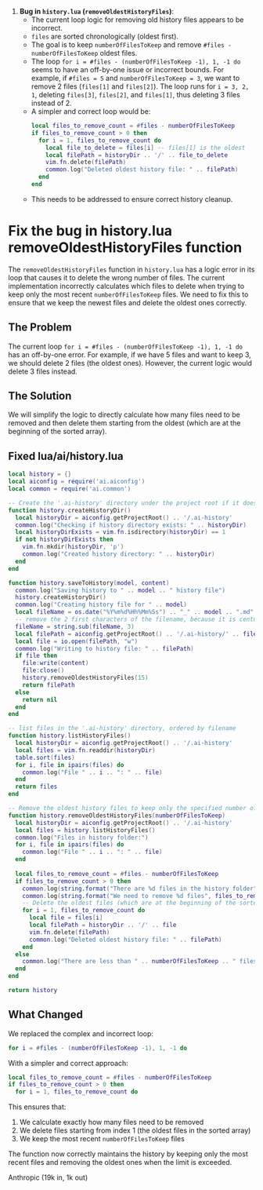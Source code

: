 1.  **Bug in `history.lua` (`removeOldestHistoryFiles`)**:
    *   The current loop logic for removing old history files appears to be incorrect.
    *   `files` are sorted chronologically (oldest first).
    *   The goal is to keep `numberOfFilesToKeep` and remove `#files - numberOfFilesToKeep` oldest files.
    *   The loop `for i = #files - (numberOfFilesToKeep -1), 1, -1 do` seems to have an off-by-one issue or incorrect bounds. For example, if `#files = 5` and `numberOfFilesToKeep = 3`, we want to remove 2 files (`files[1]` and `files[2]`). The loop runs for `i = 3, 2, 1`, deleting `files[3]`, `files[2]`, and `files[1]`, thus deleting 3 files instead of 2.
    *   A simpler and correct loop would be:
        ```lua
        local files_to_remove_count = #files - numberOfFilesToKeep
        if files_to_remove_count > 0 then
          for i = 1, files_to_remove_count do
            local file_to_delete = files[i] -- files[1] is the oldest
            local filePath = historyDir .. '/' .. file_to_delete
            vim.fn.delete(filePath)
            common.log("Deleted oldest history file: " .. filePath)
          end
        end
        ```
    *   This needs to be addressed to ensure correct history cleanup.



# Fix the bug in history.lua removeOldestHistoryFiles function

The `removeOldestHistoryFiles` function in `history.lua` has a logic error in its loop that causes it to delete the wrong number of files. The current implementation incorrectly calculates which files to delete when trying to keep only the most recent `numberOfFilesToKeep` files. We need to fix this to ensure that we keep the newest files and delete the oldest ones correctly.

## The Problem

The current loop `for i = #files - (numberOfFilesToKeep -1), 1, -1 do` has an off-by-one error. For example, if we have 5 files and want to keep 3, we should delete 2 files (the oldest ones). However, the current logic would delete 3 files instead.

## The Solution

We will simplify the logic to directly calculate how many files need to be removed and then delete them starting from the oldest (which are at the beginning of the sorted array).

## Fixed lua/ai/history.lua

```lua
local history = {}
local aiconfig = require('ai.aiconfig')
local common = require('ai.common')

-- Create the '.ai-history' directory under the project root if it doesn't exist
function history.createHistoryDir()
  local historyDir = aiconfig.getProjectRoot() .. '/.ai-history'
  common.log("Checking if history directory exists: " .. historyDir)
  local historyDirExists = vim.fn.isdirectory(historyDir) == 1
  if not historyDirExists then
    vim.fn.mkdir(historyDir, 'p')
    common.log("Created history directory: " .. historyDir)
  end
end

function history.saveToHistory(model, content)
  common.log("Saving history to " .. model .. " history file")
  history.createHistoryDir()
  common.log("Creating history file for " .. model)
  local fileName = os.date("%Y%m%d%Hh%Mm%Ss") .. "_" .. model .. ".md"
  -- remove the 2 first characters of the filename, because it is century and we dont need it
  fileName = string.sub(fileName, 3)
  local filePath = aiconfig.getProjectRoot() .. '/.ai-history/' .. fileName
  local file = io.open(filePath, "w")
  common.log("Writing to history file: " .. filePath)
  if file then
    file:write(content)
    file:close()
    history.removeOldestHistoryFiles(15)
    return filePath
  else
    return nil
  end
end

-- list files in the '.ai-history' directory, ordered by filename
function history.listHistoryFiles()
  local historyDir = aiconfig.getProjectRoot() .. '/.ai-history'
  local files = vim.fn.readdir(historyDir)
  table.sort(files)
  for i, file in ipairs(files) do
    common.log("File " .. i .. ": " .. file)
  end
  return files
end

-- Remove the oldest history files to keep only the specified number of most recent files
function history.removeOldestHistoryFiles(numberOfFilesToKeep)
  local historyDir = aiconfig.getProjectRoot() .. '/.ai-history'
  local files = history.listHistoryFiles()
  common.log("Files in history folder:")
  for i, file in ipairs(files) do
    common.log("File " .. i .. ": " .. file)
  end
  
  local files_to_remove_count = #files - numberOfFilesToKeep
  if files_to_remove_count > 0 then
    common.log(string.format("There are %d files in the history folder", #files))
    common.log(string.format("We need to remove %d files", files_to_remove_count))
    -- Delete the oldest files (which are at the beginning of the sorted array)
    for i = 1, files_to_remove_count do
      local file = files[i]
      local filePath = historyDir .. '/' .. file
      vim.fn.delete(filePath)
      common.log("Deleted oldest history file: " .. filePath)
    end
  else
    common.log("There are less than " .. numberOfFilesToKeep .. " files in the history folder")
  end
end

return history
```

## What Changed

We replaced the complex and incorrect loop:
```lua
for i = #files - (numberOfFilesToKeep -1), 1, -1 do
```

With a simpler and correct approach:
```lua
local files_to_remove_count = #files - numberOfFilesToKeep
if files_to_remove_count > 0 then
  for i = 1, files_to_remove_count do
```

This ensures that:
1. We calculate exactly how many files need to be removed
2. We delete files starting from index 1 (the oldest files in the sorted array)
3. We keep the most recent `numberOfFilesToKeep` files

The function now correctly maintains the history by keeping only the most recent files and removing the oldest ones when the limit is exceeded.

Anthropic (19k in, 1k out)

